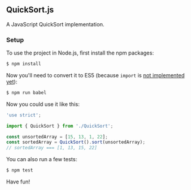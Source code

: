 ## QuickSort.js

A JavaScript QuickSort implementation.

### Setup

To use the project in Node.js, first install the npm packages:
```bash
$ npm install
```

Now you'll need to convert it to ES5 (because `import` is [not implemented yet](https://github.com/nodejs/help/issues/53)):
```bash
$ npm run babel
```

Now you could use it like this:
```js
'use strict';

import { QuickSort } from './QuickSort';

const unsortedArray = [15, 13, 1, 22];
const sortedArray = QuickSort().sort(unsortedArray);
// sortedArray === [1, 13, 15, 22]
```

You can also run a few tests:
```bash
$ npm test
```

Have fun!
